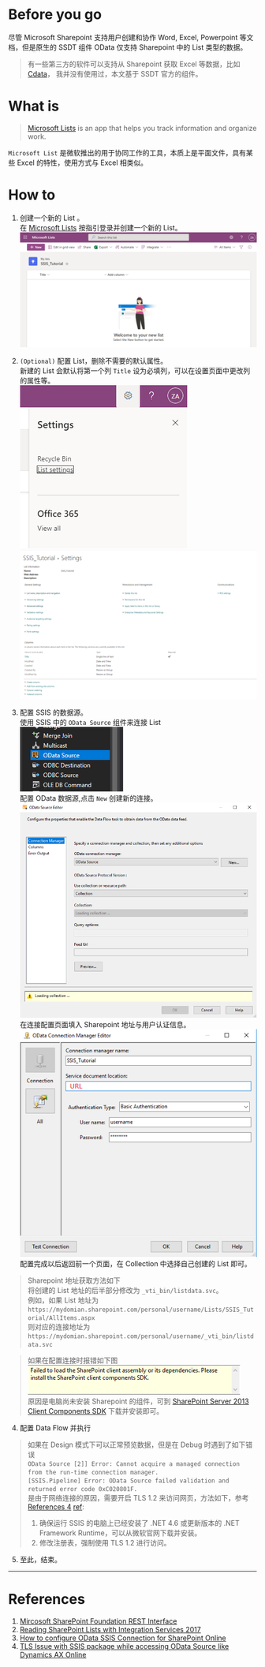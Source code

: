 # Before you go

尽管 Microsoft Sharepoint 支持用户创建和协作 Word, Excel, Powerpoint 等文档，但是原生的 SSDT 组件 OData 仅支持 Sharepoint 中的 List 类型的数据。
>有一些第三方的软件可以支持从 Sharepoint 获取 Excel 等数据，比如 [Cdata](https://www.cdata.com/drivers/sharepoint/)， 我并没有使用过，本文基于 SSDT 官方的组件。

# What is
>[Microsoft Lists](https://www.microsoft.com/en-us/microsoft-365/microsoft-lists) is an app that helps you track information and organize work.

`Microsoft List` 是微软推出的用于协同工作的工具，本质上是平面文件，具有某些 Excel 的特性，使用方式与 Excel 相类似。

# How to
1. 创建一个新的 List 。  
在 [Microsoft Lists](https://www.microsoft.com/en-us/microsoft-365/microsoft-lists) 按指引登录并创建一个新的 List。 
![NewList](/images/NewList.png)

2. `(Optional)` 配置 List，删除不需要的默认属性。  
新建的 List 会默认将第一个列 `Title` 设为必填列，可以在设置页面中更改列的属性等。  
![ListSetting](/images/ListSetting.png)
![SettingDetail](/images/SettingDetail.png)

3. 配置 SSIS 的数据源。  
使用 SSIS 中的 `OData Source` 组件来连接 List  
![SSISToolBoxOdata](/images/SSISToobBoxOdata.png)   
配置 OData 数据源,点击 `New` 创建新的连接。  
![](/images/ODataOverview.png)  
在连接配置页面填入 Sharepoint 地址与用户认证信息。  
![](/images/ODataConnection.png)  
配置完成以后返回前一个页面，在 Collection 中选择自己创建的 List 即可。
> Sharepoint 地址获取方法如下  
将创建的 List 地址的后半部分修改为 `_vti_bin/listdata.svc`。  
例如，如果 List 地址为  
`https://mydomian.sharepoint.com/personal/username/Lists/SSIS_Tutorial/AllItems.aspx`  
则对应的连接地址为  
`https://mydomian.sharepoint.com/personal/username/_vti_bin/listdata.svc`

>如果在配置连接时报错如下图  
![](/images/NoSDK.png)  
原因是电脑尚未安装 Sharepoint 的组件，可到 [SharePoint Server 2013 Client Components SDK](https://www.microsoft.com/en-pk/download/details.aspx?id=35585) 下载并安装即可。  

4. 配置 Data Flow 并执行
>如果在 Design 模式下可以正常预览数据，但是在 Debug 时遇到了如下错误  
`OData Source [2]] Error: Cannot acquire a managed connection from the run-time connection manager.`  
`[SSIS.Pipeline] Error: OData Source failed validation and returned error code 0xC020801F.`  
是由于网络连接的原因，需要开启 TLS 1.2 来访问网页，方法如下，参考 [References ][References 4]<a href = "https://docs.microsoft.com/en-us/archive/blogs/dataaccesstechnologies/tls-issue-with-ssis-package-while-accessing-odata-source-like-dynamics-ax-online" title = "TLS Issue with SSIS package while accessing OData Source like Dynamics AX Online">4</a> [ref](#references):  
>1. 确保运行 SSIS 的电脑上已经安装了 .NET 4.6 或更新版本的 .NET Framework Runtime，可以从微软官网下载并安装。
>2. 修改注册表，强制使用 TLS 1.2 进行访问。

5. 至此，结束。


---
# References
1. [Mircosoft SharePoint Foundation REST Interface](https://docs.microsoft.com/en-us/previous-versions/office/developer/sharepoint-2010/ff521587)
2. [Reading SharePoint Lists with Integration Services 2017](https://www.mssqltips.com/sqlservertip/1733/reading-sharepoint-lists-with-integration-services-2017/)
3. [How to configure OData SSIS Connection for SharePoint Online](https://www.sqlshack.com/how-to-configure-odata-ssis-connection-for-sharepoint-online/)  
4. [TLS Issue with SSIS package while accessing OData Source like Dynamics AX Online](https://docs.microsoft.com/en-us/archive/blogs/dataaccesstechnologies/tls-issue-with-ssis-package-while-accessing-odata-source-like-dynamics-ax-online)

[References 4]:<https://docs.microsoft.com/en-us/archive/blogs/dataaccesstechnologies/tls-issue-with-ssis-package-while-accessing-odata-source-like-dynamics-ax-online> "TLS Issue with SSIS package while accessing OData Source like Dynamics AX Online"
